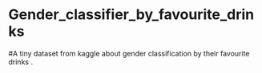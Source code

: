 # Gender_classifier_by_favourite_drinks
#A tiny dataset from kaggle about gender classification by their favourite drinks .
